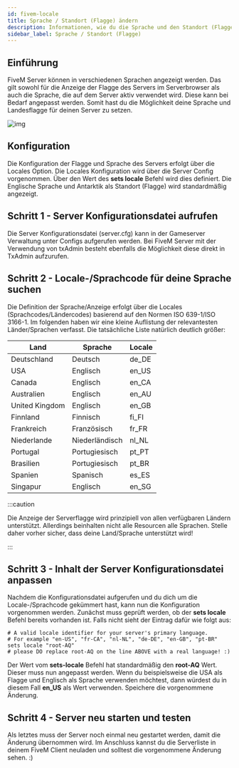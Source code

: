 ```yaml
---
id: fivem-locale
title: Sprache / Standort (Flagge) ändern
description: Informationen, wie du die Sprache und den Standort (Flagge) bei einem FiveM Server anpassen kannst. - ZAP-Hosting.com Dokumentation
sidebar_label: Sprache / Standort (Flagge)
---
```




## Einführung

FiveM Server können in verschiedenen Sprachen angezeigt werden. Das gilt sowohl für die Anzeige der Flagge des Servers im Serverbrowser als auch die Sprache, die auf dem Server aktiv verwendet wird. Diese kann bei Bedarf angepasst werden. Somit hast du die Möglichkeit deine Sprache und Landesflagge für deinen Server zu setzen.

![img](https://screensaver01.zap-hosting.com/index.php/s/FJZc7pJmppG28mX/preview)



## Konfiguration

Die Konfiguration der Flagge und Sprache des Servers erfolgt über die Locales Option. Die Locales Konfiguration wird über die Server Config vorgenommen. Über den Wert des **sets locale** Befehl wird dies definiert. Die Englische Sprache und Antarktik als Standort (Flagge) wird standardmäßig angezeigt. 



## Schritt 1 - Server Konfigurationsdatei aufrufen

Die Server Konfigurationsdatei (server.cfg) kann in der Gameserver Verwaltung unter Configs aufgerufen werden. Bei FiveM Server mit der Verwendung von txAdmin besteht ebenfalls die Möglichkeit diese direkt in TxAdmin aufzurufen.



## Schritt 2 - Locale-/Sprachcode für deine Sprache suchen

Die Definition der Sprache/Anzeige erfolgt über die Locales (Sprachcodes/Ländercodes) basierend auf den Normen ISO 639-1/ISO 3166-1. Im folgenden haben wir eine kleine Auflistung der relevantesten Länder/Sprachen verfasst. Die tatsächliche Liste natürlich deutlich größer:

| Land           | Sprache        | Locale |
| -------------- | -------------- | ------ |
| Deutschland    | Deutsch        | de_DE  |
| USA            | Englisch       | en_US  |
| Canada         | Englisch       | en_CA  |
| Australien     | Englisch       | en_AU  |
| United Kingdom | Englisch       | en_GB  |
| Finnland       | Finnisch       | fi_FI  |
| Frankreich     | Französisch    | fr_FR  |
| Niederlande    | Niederländisch | nl_NL  |
| Portugal       | Portugiesisch  | pt_PT  |
| Brasilien      | Portugiesisch  | pt_BR  |
| Spanien        | Spanisch       | es_ES  |
| Singapur       | Englisch       | en_SG  |

:::caution 

Die Anzeige der Serverflagge wird prinzipiell von allen verfügbaren Ländern unterstützt. Allerdings beinhalten nicht alle Resourcen alle Sprachen. Stelle daher vorher sicher, dass deine Land/Sprache unterstützt wird! 

:::



## Schritt 3 - Inhalt der  Server Konfigurationsdatei anpassen

Nachdem die Konfigurationsdatei aufgerufen und du dich um die Locale-/Sprachcode gekümmert hast, kann nun die Konfiguration vorgenommen werden.  Zunächst muss geprüft werden, ob der **sets locale** Befehl bereits vorhanden ist. Falls nicht sieht der Eintrag dafür wie folgt aus:

```
# A valid locale identifier for your server's primary language.
# For example "en-US", "fr-CA", "nl-NL", "de-DE", "en-GB", "pt-BR"
sets locale "root-AQ" 
# please DO replace root-AQ on the line ABOVE with a real language! :)
```

Der Wert vom **sets-locale** Befehl hat standardmäßig den **root-AQ** Wert. Dieser muss nun angepasst werden. Wenn du beispielsweise die USA als Flagge und Englisch als Sprache verwenden möchtest, dann würdest du in diesem Fall **en_US** als Wert verwenden. Speichere die vorgenommene Änderung. 



## Schritt 4 - Server neu starten und testen

Als letztes muss der Server noch einmal neu gestartet werden, damit die Änderung übernommen wird. Im Anschluss kannst du die Serverliste in deinem FiveM Client neuladen und solltest die vorgenommene Änderung sehen. :)
